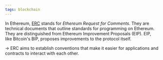 ```yaml
---
tags: blockchain
---
```


In Ethereum, [ERC](https://academy.binance.com/vi/articles/an-introduction-to-erc-20-tokens) stands for _Ethereum Request for Comments_. They are technical documents that outline standards for programming on Ethereum.
They are distinguished from Ethereum Improvement Proposals (EIP). EIP, like Bitcoin's BIP, proposes improvements to the protocol itself.

-> ERC aims to establish conventions that make it easier for applications and contracts to interact with each other.
